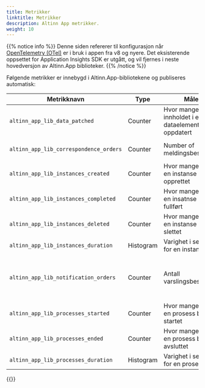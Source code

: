 ```yaml
---
title: Metrikker
linktitle: Metrikker
description: Altinn App metrikker.
weight: 10
---
```


{{% notice info %}}
Denne siden refererer til konfigurasjon når [OpenTelemetry (OTel)](https://opentelemetry.io/) er i bruk i appen fra v8 og nyere.
Det eksisterende oppsettet for Application Insights SDK er utgått, og vil fjernes i neste hovedversjon av Altinn.App biblioteker.
{{% /notice %}}

Følgende metrikker er innebygd i Altinn.App-bibliotekene og publiseres automatisk:

| Metrikknavn                            | Type      | Måler                                                         | Etiketter                                              |
| -------------------------------------- | --------- | ------------------------------------------------------------- | ------------------------------------------------------ |
| `altinn_app_lib_data_patched`          | Counter   | Hvor mange ganger innholdet i et dataelement ble oppdatert    | `result` = `success`, `error`                          |
| `altinn_app_lib_correspondence_orders` | Counter   | Number of meldingsbestillinger                                | `result` = `success`, `error`                          |
| `altinn_app_lib_instances_created`     | Counter   | Hvor mange ganger en instanse ble opprettet                   |                                                        |
| `altinn_app_lib_instances_completed`   | Counter   | Hvor mange ganger en insatnse ble fullført                    |                                                        |
| `altinn_app_lib_instances_deleted`     | Counter   | Hvor mange ganger en instanse ble slettet                     |                                                        |
| `altinn_app_lib_instances_duration`    | Histogram | Varighet i sekunder for en instanse                           |                                                        |
| `altinn_app_lib_notification_orders`    | Counter   | Antall varslingsbestillinger                                  | `type` = `sms`, `email`; `result` = `success`, `error` |
| `altinn_app_lib_processes_started`     | Counter   | Hvor mange ganger en prosess ble startet                      |                                                        |
| `altinn_app_lib_processes_ended`       | Counter   | Hvor mange ganger en prosess ble avsluttet                    |                                                        |
| `altinn_app_lib_processes_duration`    | Histogram | Varighet i sekunder for en prosess                            |                                                        |

{{<children />}}
